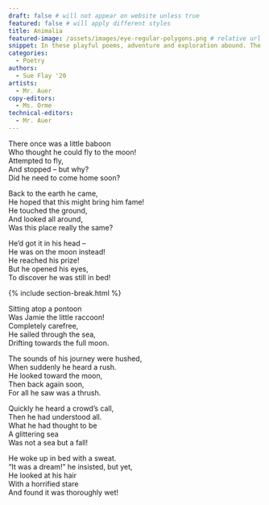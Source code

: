 ```yaml
---
draft: false # will not appear on website unless true
featured: false # will apply different styles
title: Animalia
featured-image: /assets/images/eye-regular-polygons.png # relative url for main image must begin with "/"
snippet: In these playful poems, adventure and exploration abound. The antics of the animal protagonists will get you laughing, but underneath their fairy tale facades are questions of dreams and our perceptions of reality.
categories:
  - Poetry
authors:
  - Sue Flay '20
artists:
  - Mr. Auer
copy-editors:
  - Ms. Orme
technical-editors:
  - Mr. Auer
---
```

There once was a little baboon  
Who thought he could fly to the moon!  
Attempted to fly,  
And stopped – but why?  
Did he need to come home soon?  

Back to the earth he came,  
He hoped that this might bring him fame!  
He touched the ground,  
And looked all around,  
Was this place really the same?  

He’d got it in his head –  
He was on the moon instead!  
He reached his prize!  
But he opened his eyes,  
To discover he was still in bed!  

{% include section-break.html %}

Sitting atop a pontoon  
Was Jamie the little raccoon!  
Completely carefree,  
He sailed through the sea,  
Drifting towards the full moon.  

The sounds of his journey were hushed,  
When suddenly he heard a rush.  
He looked toward the moon,  
Then back again soon,  
For all he saw was a thrush.  

Quickly he heard a crowd’s call,  
Then he had understood all.  
What he had thought to be  
A glittering sea  
Was not a sea but a fall!  

He woke up in bed with a sweat.  
“It was a dream!” he insisted, but yet,  
He looked at his hair  
With a horrified stare  
And found it was thoroughly wet!  
